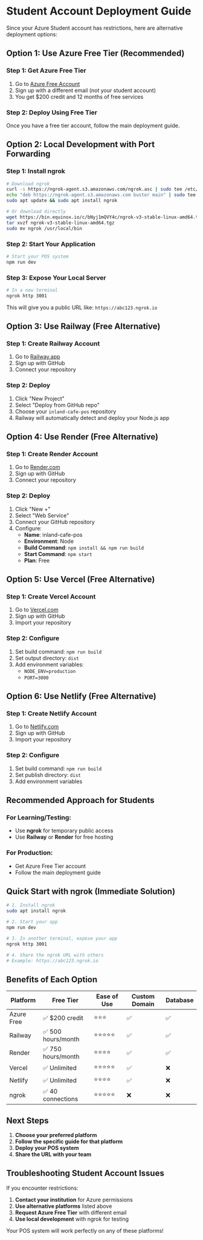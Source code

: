 # Student Account Deployment Guide

Since your Azure Student account has restrictions, here are alternative deployment options:

## Option 1: Use Azure Free Tier (Recommended)

### Step 1: Get Azure Free Tier
1. Go to [Azure Free Account](https://azure.microsoft.com/free/)
2. Sign up with a different email (not your student account)
3. You get $200 credit and 12 months of free services

### Step 2: Deploy Using Free Tier
Once you have a free tier account, follow the main deployment guide.

## Option 2: Local Development with Port Forwarding

### Step 1: Install ngrok
```bash
# Download ngrok
curl -s https://ngrok-agent.s3.amazonaws.com/ngrok.asc | sudo tee /etc/apt/trusted.gpg.d/ngrok.asc >/dev/null
echo "deb https://ngrok-agent.s3.amazonaws.com buster main" | sudo tee /etc/apt/sources.list.d/ngrok.list
sudo apt update && sudo apt install ngrok

# Or download directly
wget https://bin.equinox.io/c/bNyj1mQVY4c/ngrok-v3-stable-linux-amd64.tgz
tar xvzf ngrok-v3-stable-linux-amd64.tgz
sudo mv ngrok /usr/local/bin
```

### Step 2: Start Your Application
```bash
# Start your POS system
npm run dev
```

### Step 3: Expose Your Local Server
```bash
# In a new terminal
ngrok http 3001
```

This will give you a public URL like: `https://abc123.ngrok.io`

## Option 3: Use Railway (Free Alternative)

### Step 1: Create Railway Account
1. Go to [Railway.app](https://railway.app/)
2. Sign up with GitHub
3. Connect your repository

### Step 2: Deploy
1. Click "New Project"
2. Select "Deploy from GitHub repo"
3. Choose your `inland-cafe-pos` repository
4. Railway will automatically detect and deploy your Node.js app

## Option 4: Use Render (Free Alternative)

### Step 1: Create Render Account
1. Go to [Render.com](https://render.com/)
2. Sign up with GitHub
3. Connect your repository

### Step 2: Deploy
1. Click "New +"
2. Select "Web Service"
3. Connect your GitHub repository
4. Configure:
   - **Name**: inland-cafe-pos
   - **Environment**: Node
   - **Build Command**: `npm install && npm run build`
   - **Start Command**: `npm start`
   - **Plan**: Free

## Option 5: Use Vercel (Free Alternative)

### Step 1: Create Vercel Account
1. Go to [Vercel.com](https://vercel.com/)
2. Sign up with GitHub
3. Import your repository

### Step 2: Configure
1. Set build command: `npm run build`
2. Set output directory: `dist`
3. Add environment variables:
   - `NODE_ENV=production`
   - `PORT=3000`

## Option 6: Use Netlify (Free Alternative)

### Step 1: Create Netlify Account
1. Go to [Netlify.com](https://netlify.com/)
2. Sign up with GitHub
3. Import your repository

### Step 2: Configure
1. Set build command: `npm run build`
2. Set publish directory: `dist`
3. Add environment variables

## Recommended Approach for Students

### For Learning/Testing:
- Use **ngrok** for temporary public access
- Use **Railway** or **Render** for free hosting

### For Production:
- Get Azure Free Tier account
- Follow the main deployment guide

## Quick Start with ngrok (Immediate Solution)

```bash
# 1. Install ngrok
sudo apt install ngrok

# 2. Start your app
npm run dev

# 3. In another terminal, expose your app
ngrok http 3001

# 4. Share the ngrok URL with others
# Example: https://abc123.ngrok.io
```

## Benefits of Each Option

| Platform | Free Tier | Ease of Use | Custom Domain | Database |
|----------|-----------|-------------|---------------|----------|
| Azure Free | ✅ $200 credit | ⭐⭐⭐ | ✅ | ✅ |
| Railway | ✅ 500 hours/month | ⭐⭐⭐⭐⭐ | ✅ | ✅ |
| Render | ✅ 750 hours/month | ⭐⭐⭐⭐ | ✅ | ✅ |
| Vercel | ✅ Unlimited | ⭐⭐⭐⭐⭐ | ✅ | ❌ |
| Netlify | ✅ Unlimited | ⭐⭐⭐⭐ | ✅ | ❌ |
| ngrok | ✅ 40 connections | ⭐⭐⭐⭐⭐ | ❌ | ❌ |

## Next Steps

1. **Choose your preferred platform**
2. **Follow the specific guide for that platform**
3. **Deploy your POS system**
4. **Share the URL with your team**

## Troubleshooting Student Account Issues

If you encounter restrictions:
1. **Contact your institution** for Azure permissions
2. **Use alternative platforms** listed above
3. **Request Azure Free Tier** with different email
4. **Use local development** with ngrok for testing

Your POS system will work perfectly on any of these platforms!
